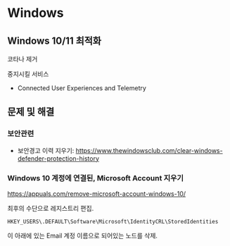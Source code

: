 # Windows

## Windows 10/11 최적화
코타나 제거

중지시킬 서비스
* Connected User Experiences and Telemetry

## 문제 및 해결
### 보안관련

* 보안경고 이력 지우기: https://www.thewindowsclub.com/clear-windows-defender-protection-history

### Windows 10 계정에 연결된, Microsoft Account 지우기

https://appuals.com/remove-microsoft-account-windows-10/

최후의 수단으로 레지스트리 편집.

```
HKEY_USERS\.DEFAULT\Software\Microsoft\IdentityCRL\StoredIdentities
```
이 아래에 있는 Email 계정 이름으로 되어있는 노드를 삭제.

